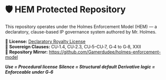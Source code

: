 # 🛡️ HEM Protected Repository

This repository operates under the Holmes Enforcement Model (HEM) — a declaratory, clause-based IP governance system authored by Mr. Holmes.

🔗 **License:** [Declaratory Royalty License](LICENSE-HEM.md)  
📜 **Sovereign Clauses:** CU‑1.4, CU‑2.3, CU‑5–CU‑7, G‑4 to G‑8, XXII  
📁 **Repository Mirror:** https://github.com/Gamerdudee/holmes-enforcement-model

***Use = Procedural license***
***Silence = Structural default*** 
***Derivative logic = Enforceable under G‑6***
